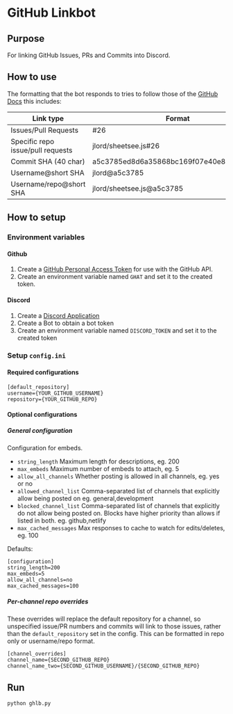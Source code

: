 # GitHub Linkbot

## Purpose

For linking GitHub Issues, PRs and Commits into Discord.

## How to use

The formatting that the bot responds to tries to follow those of the [GitHub Docs](https://docs.github.com/en/free-pro-team@latest/github/writing-on-github/autolinked-references-and-urls#issues-and-pull-requests) this includes:

| Link type                         | Format                                   |
| --------------------------------- |------------------------------------------|
| Issues/Pull Requests              | #26                                      |
| Specific repo issue/pull requests | jlord/sheetsee.js#26                     |
| Commit SHA (40 char)              | a5c3785ed8d6a35868bc169f07e40e889087fd2e |
| Username@short SHA                | jlord@a5c3785                            |
| Username/repo@short SHA           | jlord/sheetsee.js@a5c3785                |

## How to setup

### Environment variables

#### Github
1. Create a [GitHub Personal Access Token](https://github.com/settings/tokens) for use with the GitHub API.
1. Create an environment variable named `GHAT` and set it to the created token.

#### Discord
1. Create a [Discord Application](https://discord.com/developers/applications)
1. Create a Bot to obtain a bot token
1. Create an environment variable named `DISCORD_TOKEN` and set it to the created token

### Setup `config.ini`

#### Required configurations

```
[default_repository]
username={YOUR_GITHUB_USERNAME}
repository={YOUR_GITHUB_REPO}
```

#### Optional configurations

##### General configuration

Configuration for embeds.

- `string_length` Maximum length for descriptions, eg. 200
- `max_embeds` Maximum number of embeds to attach, eg. 5
- `allow_all_channels` Whether posting is allowed in all channels, eg. yes or no
- `allowed_channel_list` Comma-separated list of channels that explicitly allow being posted on eg. general,development
- `blocked_channel_list` Comma-separated list of channels that explicitly do not allow being posted on. Blocks have higher priority than allows if listed in both. eg. github,netlify
- `max_cached_messages` Max responses to cache to watch for edits/deletes, eg. 100

Defaults:

```
[configuration]
string_length=200
max_embeds=5
allow_all_channels=no
max_cached_messages=100
```

##### Per-channel repo overrides

These overrides will replace the default repository for a channel, so unspecified issue/PR numbers and commits will link to those issues, rather than the `default_repository` set in the config.
This can be formatted in repo only or username/repo format.

```
[channel_overrides]
channel_name={SECOND_GITHUB_REPO}
channel_name_two={SECOND_GITHUB_USERNAME}/{SECOND_GITHUB_REPO}
```

## Run
`python ghlb.py`
